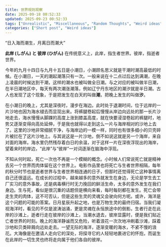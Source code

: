 ```yaml
---
title: 世界规则观察
date: 2025-09-18 00:52:33
updated: 2025-09-23 00:52:33
tags: ["Unrealistic", "Miscellaneous", "Random Thoughts", "Weird ideas"]
categories: ["Short post", "Weird ideas"]
---
```


“日入海而潮生，月离日而潮大”

**此岸 (しがん) と 彼岸 (ひがん)** 在传统意义上，此岸，指生者世界。彼岸，指逝者世界。

今年的九月十四日与九月十五日是小潮日，小潮顾名思义就是干潮时潮高最低的时候。在小潮日，一天的潮起潮落只有一次。一般来说在十二点过后达到满潮，在晚上凌晨的时候达到干潮，这样的潮水也被叫做全日潮。与之对应的被叫做半日潮，在半日潮地区中，每天有两次潮涨潮落，例如辽宁丹东地区的潮汐就是半日潮。古人也发现了这个现象，于是把发生在白天的叫做**潮**，把晚上发生的叫做**汐**。

在小潮日的晚上，尤其是深夜时，漫步在海边。此时处于退潮时间，位于远岸的一片沙地也因为海水褪去而显现出来。将裤腿卷起后慢慢从岸边向远处的那一长片沙地走去，海水慢慢从脚踝的高度上涨到膝盖高度，就在快要浸湿卷起的裤腿时，地势又逐渐变得向高处延伸，于是我也就得以走到这么一片与海岸相对的沙地上去了。这里的沙地非常细腻干净，与海岸边的一模一样，同时也有很多细小的贝壳碎片被拦在了这片沙地上。与其说这是一片沙地，倒不如说这就是另一个海岸，来自对面的海岸。海水里仍然残存着白日的余温，对于这样一片在深夜浮现出的海岸，望着来时的岸边，“此岸”与“彼岸”一对词逐渐在脑海中浮现。

不知从何时起，死亡一次也不再是一个模糊的概念。小时候人们常说死亡就是精神去另一个世界而肉体留在这个世界上。电影作品里也将死亡与生者世界相隔，每年的秋分时节也是逝者世界与生者世界相连通的日子，但那时还觉得死亡这种事情离自己还很遥远。在成长的过程中，越来越多的意外就发生在身边，无论是学生去工厂实习的意外事故，还是病毒横行时无力挽回的鲜活生命，太多的意外发生在我们身边。生与死，看似是很沉重的话题但是横向来看，每时每刻都在发生。死亡会带走生灵的肉体，这不可否认，但是这些生灵的灵魂又会驶向何方呢。或许，海洋是这个问题的可能的答案。日月星辰升起之地，也是万物生灵的最终归宿。当我们凝视海洋时，看见的不仅是波涛汹涌，更是灵魂在永恒旅途中的倒影。生者行走在此岸的沙滩上，逝者行走在彼岸的沙滩上，当潮水退去，彼岸显露时，便是我们贴近亡者世界的时刻。晚上的海洋静谧而又危险，听着浪花一次次地冲刷着沙滩，踩着沙地和贝类碎屑向远处走去。一望无际的海洋，逐渐变暖的海水，不紧不慢的浪花。大海像是在邀请人走向它的深处，将探寻它的人轻轻地裹进它的怀抱，而诞生在此岸的一切生灵也终将走向属于他们各自的彼岸。
